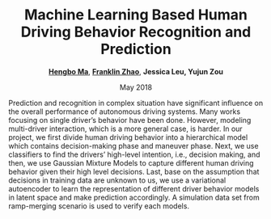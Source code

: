 <div align=center>
 
# Machine Learning Based Human Driving Behavior Recognition and Prediction

[**Hengbo Ma**](https://hengboma.github.io), [**Franklin Zhao**](http://franklinzhao.top), **Jessica Leu, Yujun Zou**

May 2018

<div align=left>

Prediction and recognition in complex situation have significant
influence on the overall performance of autonomous driving systems. Many
works focusing on single driver’s behavior have been done. However,
modeling multi-driver interaction, which is a more general case, is
harder. In our project, we first divide human driving behavior into a
hierarchical model which contains decision-making phase and maneuver
phase. Next, we use classifiers to find the drivers’ high-level
intention, i.e., decision making, and then, we use Gaussian Mixture
Models to capture different human driving behavior given their high
level decisions. Last, base on the assumption that decisions in training
data are unknown to us, we use a variational autoencoder to learn the
representation of different driver behavior models in latent space and
make prediction accordingly. A simulation data set from ramp-merging
scenario is used to verify each models.
